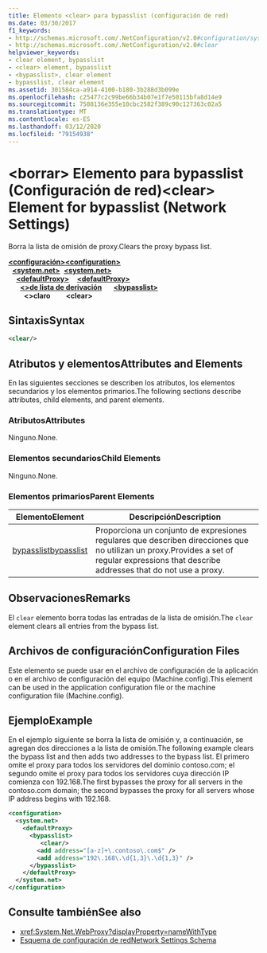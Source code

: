 ```yaml
---
title: Elemento <clear> para bypasslist (configuración de red)
ms.date: 03/30/2017
f1_keywords:
- http://schemas.microsoft.com/.NetConfiguration/v2.0#configuration/system.net/defaultProxy/bypasslist/clear
- http://schemas.microsoft.com/.NetConfiguration/v2.0#clear
helpviewer_keywords:
- clear element, bypasslist
- <clear> element, bypasslist
- <bypasslist>, clear element
- bypasslist, clear element
ms.assetid: 301584ca-a914-4100-b180-3b288d3b099e
ms.openlocfilehash: c25477c2c99be66b34b07e1f7e50115bfa8d14e9
ms.sourcegitcommit: 7588136e355e10cbc2582f389c90c127363c02a5
ms.translationtype: MT
ms.contentlocale: es-ES
ms.lasthandoff: 03/12/2020
ms.locfileid: "79154938"
---
```

# <a name="clear-element-for-bypasslist-network-settings"></a><span data-ttu-id="625ad-102">\<borrar> Elemento para bypasslist (Configuración de red)</span><span class="sxs-lookup"><span data-stu-id="625ad-102">\<clear> Element for bypasslist (Network Settings)</span></span>
<span data-ttu-id="625ad-103">Borra la lista de omisión de proxy.</span><span class="sxs-lookup"><span data-stu-id="625ad-103">Clears the proxy bypass list.</span></span>  
  
<span data-ttu-id="625ad-104">[**\<configuración>**](../configuration-element.md)</span><span class="sxs-lookup"><span data-stu-id="625ad-104">[**\<configuration>**](../configuration-element.md)</span></span>\
<span data-ttu-id="625ad-105">&nbsp;&nbsp;[**\<system.net>**](system-net-element-network-settings.md)</span><span class="sxs-lookup"><span data-stu-id="625ad-105">&nbsp;&nbsp;[**\<system.net>**](system-net-element-network-settings.md)</span></span>\
<span data-ttu-id="625ad-106">&nbsp;&nbsp;&nbsp;&nbsp;[**\<defaultProxy>**](defaultproxy-element-network-settings.md)</span><span class="sxs-lookup"><span data-stu-id="625ad-106">&nbsp;&nbsp;&nbsp;&nbsp;[**\<defaultProxy>**](defaultproxy-element-network-settings.md)</span></span>\
<span data-ttu-id="625ad-107">&nbsp;&nbsp;&nbsp;&nbsp;&nbsp;&nbsp;[**\<>de lista de derivación**](bypasslist-element-network-settings.md)</span><span class="sxs-lookup"><span data-stu-id="625ad-107">&nbsp;&nbsp;&nbsp;&nbsp;&nbsp;&nbsp;[**\<bypasslist>**](bypasslist-element-network-settings.md)</span></span>\
<span data-ttu-id="625ad-108">&nbsp;&nbsp;&nbsp;&nbsp;&nbsp;&nbsp;&nbsp;&nbsp;**\<>claro**</span><span class="sxs-lookup"><span data-stu-id="625ad-108">&nbsp;&nbsp;&nbsp;&nbsp;&nbsp;&nbsp;&nbsp;&nbsp;**\<clear>**</span></span>

## <a name="syntax"></a><span data-ttu-id="625ad-109">Sintaxis</span><span class="sxs-lookup"><span data-stu-id="625ad-109">Syntax</span></span>  
  
```xml  
<clear/>  
```  
  
## <a name="attributes-and-elements"></a><span data-ttu-id="625ad-110">Atributos y elementos</span><span class="sxs-lookup"><span data-stu-id="625ad-110">Attributes and Elements</span></span>  
 <span data-ttu-id="625ad-111">En las siguientes secciones se describen los atributos, los elementos secundarios y los elementos primarios.</span><span class="sxs-lookup"><span data-stu-id="625ad-111">The following sections describe attributes, child elements, and parent elements.</span></span>  
  
### <a name="attributes"></a><span data-ttu-id="625ad-112">Atributos</span><span class="sxs-lookup"><span data-stu-id="625ad-112">Attributes</span></span>  
 <span data-ttu-id="625ad-113">Ninguno.</span><span class="sxs-lookup"><span data-stu-id="625ad-113">None.</span></span>  
  
### <a name="child-elements"></a><span data-ttu-id="625ad-114">Elementos secundarios</span><span class="sxs-lookup"><span data-stu-id="625ad-114">Child Elements</span></span>  
 <span data-ttu-id="625ad-115">Ninguno.</span><span class="sxs-lookup"><span data-stu-id="625ad-115">None.</span></span>  
  
### <a name="parent-elements"></a><span data-ttu-id="625ad-116">Elementos primarios</span><span class="sxs-lookup"><span data-stu-id="625ad-116">Parent Elements</span></span>  
  
|<span data-ttu-id="625ad-117">**Elemento**</span><span class="sxs-lookup"><span data-stu-id="625ad-117">**Element**</span></span>|<span data-ttu-id="625ad-118">**Descripción**</span><span class="sxs-lookup"><span data-stu-id="625ad-118">**Description**</span></span>|  
|-----------------|---------------------|  
|[<span data-ttu-id="625ad-119">bypasslist</span><span class="sxs-lookup"><span data-stu-id="625ad-119">bypasslist</span></span>](bypasslist-element-network-settings.md)|<span data-ttu-id="625ad-120">Proporciona un conjunto de expresiones regulares que describen direcciones que no utilizan un proxy.</span><span class="sxs-lookup"><span data-stu-id="625ad-120">Provides a set of regular expressions that describe addresses that do not use a proxy.</span></span>|  
  
## <a name="remarks"></a><span data-ttu-id="625ad-121">Observaciones</span><span class="sxs-lookup"><span data-stu-id="625ad-121">Remarks</span></span>  
 <span data-ttu-id="625ad-122">El `clear` elemento borra todas las entradas de la lista de omisión.</span><span class="sxs-lookup"><span data-stu-id="625ad-122">The `clear` element clears all entries from the bypass list.</span></span>  
  
## <a name="configuration-files"></a><span data-ttu-id="625ad-123">Archivos de configuración</span><span class="sxs-lookup"><span data-stu-id="625ad-123">Configuration Files</span></span>  
 <span data-ttu-id="625ad-124">Este elemento se puede usar en el archivo de configuración de la aplicación o en el archivo de configuración del equipo (Machine.config).</span><span class="sxs-lookup"><span data-stu-id="625ad-124">This element can be used in the application configuration file or the machine configuration file (Machine.config).</span></span>  
  
## <a name="example"></a><span data-ttu-id="625ad-125">Ejemplo</span><span class="sxs-lookup"><span data-stu-id="625ad-125">Example</span></span>  
 <span data-ttu-id="625ad-126">En el ejemplo siguiente se borra la lista de omisión y, a continuación, se agregan dos direcciones a la lista de omisión.</span><span class="sxs-lookup"><span data-stu-id="625ad-126">The following example clears the bypass list and then adds two addresses to the bypass list.</span></span> <span data-ttu-id="625ad-127">El primero omite el proxy para todos los servidores del dominio contoso.com; el segundo omite el proxy para todos los servidores cuya dirección IP comienza con 192.168.</span><span class="sxs-lookup"><span data-stu-id="625ad-127">The first bypasses the proxy for all servers in the contoso.com domain; the second bypasses the proxy for all servers whose IP address begins with 192.168.</span></span>  
  
```xml  
<configuration>  
  <system.net>  
    <defaultProxy>  
      <bypasslist>  
         <clear/>  
        <add address="[a-z]+\.contoso\.com$" />  
        <add address="192\.168\.\d{1,3}\.\d{1,3}" />  
      </bypasslist>  
    </defaultProxy>  
  </system.net>  
</configuration>
```  
  
## <a name="see-also"></a><span data-ttu-id="625ad-128">Consulte también</span><span class="sxs-lookup"><span data-stu-id="625ad-128">See also</span></span>

- <xref:System.Net.WebProxy?displayProperty=nameWithType>
- [<span data-ttu-id="625ad-129">Esquema de configuración de red</span><span class="sxs-lookup"><span data-stu-id="625ad-129">Network Settings Schema</span></span>](index.md)
